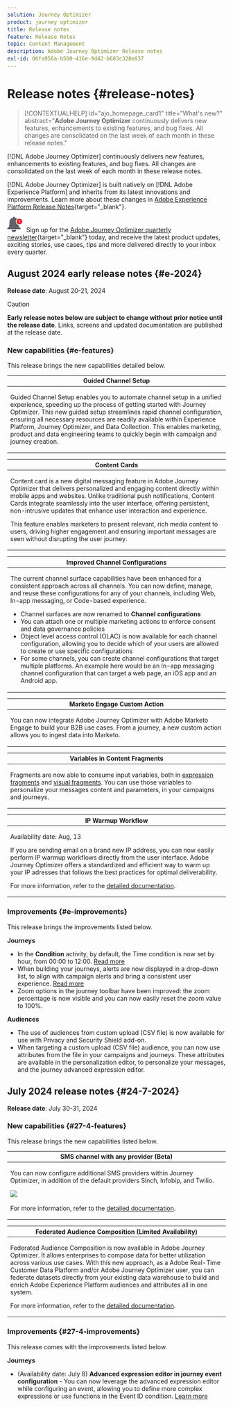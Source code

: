 ```yaml
---
solution: Journey Optimizer
product: journey optimizer
title: Release notes
feature: Release Notes
topic: Content Management
description: Adobe Journey Optimizer Release notes
exl-id: 06fa956a-b500-416e-9d42-b683c328e837
---
```

# Release notes {#release-notes}

>[!CONTEXTUALHELP]
>id="ajo_homepage_card1"
>title="What's new?"
>abstract="**Adobe Journey Optimizer** continuously delivers new features, enhancements to existing features, and bug fixes. All changes are consolidated on the last week of each month in these release notes."

[!DNL Adobe Journey Optimizer] continuously delivers new features, enhancements to existing features, and bug fixes. All changes are consolidated on the last week of each month in these release notes. 

[!DNL Adobe Journey Optimizer] is built natively on [!DNL Adobe Experience Platform] and inherits from its latest innovations and improvements. Learn more about these changes in [Adobe Experience Platform Release Notes](https://experienceleague.adobe.com/docs/experience-platform/release-notes/latest.html){target="_blank"}.

![Newsletter](../assets/do-not-localize/nl-icon.png) Sign up for the [Adobe Journey Optimizer quarterly newsletter](https://www.adobe.com/subscription/Adobe_Journey_Optimizer_NL.html){target="_blank"} today, and receive the latest product updates, exciting stories, use cases, tips and more delivered directly to your inbox every quarter.

## August 2024 early release notes {#e-2024}

**Release date**: August 20-21, 2024

>[!CAUTION]
>
>**Early release notes below are subject to change without prior notice until the release date**. Links, screens and updated documentation are published at the release date.
>

### New capabilities {#e-features}

This release brings the new capabilities detailed below.

<table>
<thead>
<tr>
<th><strong>Guided Channel Setup</strong><br/></th>
</tr>
</thead>
<tbody>
<tr>
<td>
<p>Guided Channel Setup enables you to automate channel setup in a unified experience, speeding up the process of getting started with Journey Optimizer. This new guided setup streamlines rapid channel configuration, ensuring all necessary resources are readily available within Experience Platform, Journey Optimizer, and Data Collection. This enables marketing, product and data engineering teams to quickly begin with campaign and journey creation.</p>
</td>
</tr>
</tbody>
</table>

<table>
<thead>
<tr>
<th><strong>Content Cards</strong><br/></th>
</tr>
</thead>
<tbody>
<tr>
<td>
<p>Content card is a new digital messaging feature in Adobe Journey Optimizer that delivers personalized and engaging content directly within mobile apps and websites. Unlike traditional push notifications, Content Cards integrate seamlessly into the user interface, offering persistent, non-intrusive updates that enhance user interaction and experience.</p>
<p>This feature enables marketers to present relevant, rich media content to users, driving higher engagement and ensuring important messages are seen without disrupting the user journey.</p>
</td>
</tr>
</tbody>
</table>

<table>
<thead>
<tr>
<th><strong>Improved Channel Configurations</strong><br/></th>
</tr>
</thead>
<tbody>
<tr>
<td>
<p>The current channel surface capabilities have been enhanced for a consistent approach across all channels. You can now define, manage, and reuse these configurations for any of your channels, including Web, In-app messaging, or Code-based experience.</p>
<p><ul>
<li>Channel surfaces are now renamed to <strong>Channel configurations</strong></li>
<li>You can attach one or multiple marketing actions to enforce consent and data governance policies</li>
<li>Object level access control (OLAC) is now available for each channel configuration, allowing you to decide which of your users are allowed to create or use specific configurations</li>
<li>For some channels, you can create channel configurations that target multiple platforms. An example here would be an In-app messaging channel configuration that can target a web page, an iOS app and an Android app.</li>
</ul></p>
<!--p>For more information, refer to the <a href="../configuration/ip-warmup-gs.md">detailed documentation</a>.</p-->
</td>
</tr>
</tbody>
</table>

<table>
<thead>
<tr>
<th><strong>Marketo Engage Custom Action</strong><br/></th>
</tr>
</thead>
<tbody>
<tr>
<td>
<p>You can now integrate Adobe Journey Optimizer with Adobe Marketo Engage to build your B2B use cases. From a journey, a new custom action allows you to ingest data into Marketo.</p>
</td>
</tr>
</tbody>
</table>


<table>
<thead>
<tr>
<th><strong>Variables in Content Fragments</strong><br/></th>
</tr>
</thead>
<tbody>
<tr>
<td>
<p>Fragments are now able to consume input variables, both in <a href="../personalization/use-expression-fragments.md">expression fragments</a> and <a href="../email/use-visual-fragments.md">visual fragments</a>. You can use those variables to personalize your messages content and parameters, in your campaigns and journeys.</p>
</p>
</td>
</tr>
</tbody>
</table>

<table>
<thead>
<tr>
<th><strong>IP Warmup Workflow</strong><br/></th>
</tr>
</thead>
<tbody>
<tr>
<td>
<p>Availability date: Aug, 13</p>
<p>If you are sending email on a brand new IP address, you can now easily perform IP warmup workflows directly from the user interface. Adobe Journey Optimizer offers a standardized and efficient way to warm up your IP adresses that follows the best practices for optimal deliverability.</p>
<p>For more information, refer to the <a href="../configuration/ip-warmup-gs.md">detailed documentation</a>.</p>
</td>
</tr>
</tbody>
</table>


### Improvements {#e-improvements}

This release brings the improvements listed below.

**Journeys**

* In the **Condition** activity, by default, the Time condition is now set by hour, from 00:00 to 12:00. [Read more](../building-journeys/condition-activity.md#time_condition)
* When building your journeys, alerts are now displayed in a drop-down list, to align with campaign alerts and bring a consistent user experience. [Read more](../building-journeys/troubleshooting.md#checking-for-errors-before-testing)
* Zoom options in the journey toolbar have been improved: the zoom percentage is now visible and you can now easily reset the zoom value to 100%.

**Audiences**

* The use of audiences from custom upload (CSV file) is now available for use with Privacy and Security Shield add-on.
* When targeting a custom upload (CSV file) audience, you can now use attributes from the file in your campaigns and journeys. These attributes are available in the personalization editor, to personalize your messages, and the journey advanced expression editor.

## July 2024 release notes {#24-7-2024}

**Release date**: July 30-31, 2024

### New capabilities {#27-4-features}

This release brings the new capabilities listed below.

<table>
<thead>
<tr>
<th><strong>SMS channel with any provider (Beta)</strong><br/></th>
</tr>
</thead>
<tbody>
<tr>
<td>
<p>You can now configure additional SMS providers within Journey Optimizer, in addition of the default providers Sinch, Infobip, and Twilio.</p>
<img src="assets/do-not-localize/byo_sms.gif"/>
<p>For more information, refer to the <a href="../sms/sms-configuration-custom.md">detailed documentation</a>.</p>
</td>
</tr>
</tbody>
</table>

<table>
<thead>
<tr>
<th><strong>Federated Audience Composition (Limited Availability)</strong><br/></th>
</tr>
</thead>
<tbody>
<tr>
<td>
<p>Federated Audience Composition is now available in Adobe Journey Optimizer. It allows enterprises to compose data for better utilization across various use cases. With this new approach, as a Adobe Real-Time Customer Data Platform and/or Adobe Journey Optimizer user, you can federate datasets directly from your existing data warehouse to build and enrich Adobe Experience Platform audiences and attributes all in one system.</p>
<p>For more information, refer to the <a href="https://experienceleague.adobe.com/en/docs/federated-audience-composition/using/home"  target="_blank">detailed documentation</a>.</p>
</td>
</tr>
</tbody>
</table>

### Improvements {#27-4-improvements}

This release comes with the improvements listed below.

**Journeys**

* (Availability date: July 8) **Advanced expression editor in journey event configuration** - You can now leverage the advanced expression editor while configuring an event, allowing you to define more complex expressions or use functions in the Event ID condition. [Learn more](../event/about-creating.md#adv-exp-editor)

